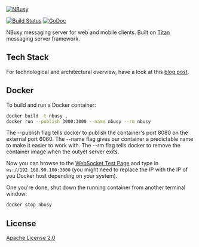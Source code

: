 [![NBusy](https://raw.github.com/nbusy/nbusy/master/client/images/nbusy_large.png)](http://nbusy.com/)

[![Build Status](https://travis-ci.org/nbusy/nbusy.svg?branch=master)](https://travis-ci.org/nbusy/nbusy)
[![GoDoc](https://godoc.org/github.com/nbusy/nbusy?status.svg)](https://godoc.org/github.com/nbusy/nbusy)

NBusy messaging server for web and mobile clients. Built on [Titan](https://github.com/titan-x) messaging server framework.

## Tech Stack

For technological and architectural overview, have a look at this [blog post](http://www.soygul.com/projects/nbusy/).

## Docker

To build and run a Docker container:

```bash
docker build -t nbusy .
docker run --publish 3000:3000 --name nbusy --rm nbusy
```

The --publish flag tells docker to publish the container's port 8080 on the external port 6060.
The --name flag gives our container a predictable name to make it easier to work with.
The --rm flag tells docker to remove the container image when the outyet server exits.

Now you can browse to the [WebSocket Test Page](http://www.websocket.org/echo.html) and type in `ws://192.168.99.100:3000` (you might need to replace the IP with the IP of you Docker host depending on your system).

One you're done, shut down the running container from another terminal window:

```bash
docker stop nbusy
```

## License

[Apache License 2.0](LICENSE)
